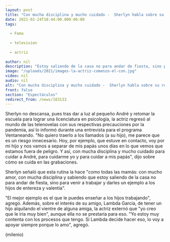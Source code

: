 ```yaml
---
layout: post
title: "Con mucha disciplina y mucho cuidado -  Sherlyn habla sobre su regreso a las telenovelas"
date: 2021-02-24T18:44:00.000-06:00
tags:
  
  - Fama
  
  - television
  
  - actriz
  
author: nil
description: "Estoy saliendo de la casa no para andar de fiesta, sino para venir a trabajar y darles un ejemplo a los hijos de entereza y valentía, dijo la actriz al programa 'Ventaneando'. "
image: "/uploads/2021/images-la-actriz-comenzo-el-con.jpg"
video: nil
audio: nil
alt: "Con mucha disciplina y mucho cuidado -  Sherlyn habla sobre su regreso a las telenovelas"
front: false
section: "Espectáculos"
redirect_from: /news/183133
---
```


Sherlyn no descansa, pues tras dar a luz al pequeño André y retomar la escuela para lograr una licenciatura en psicología, la actriz regresó al mundo de las telenovelas con sus respectivas precauciones por la pandemia, así lo informó durante una entrevista para el programa Ventaneando. "No quiero traerlo a los llamados (a su hijo), me parece que es un riesgo innecesario. Hoy, por ejemplo, que estuve en contacto, voy por mi hijo y nos vamos a separar de mis papás unos días en lo que vemos que estamos fuera de peligro. Y así, con mucha disciplina y mucho cuidado para cuidar a André, para cuidarme yo y para cuidar a mis papás", dijo sobre cómo se cuida en las grabaciones. 

Sherlyn señaló que esta rutina la hace "como todas las mamás: con mucho amor, con mucha disciplina y sabiendo que estoy saliendo de la casa no para andar de fiesta, sino para venir a trabajar y darles un ejemplo a los hijos de entereza y valentía".  

​"El mejor ejemplo es el que le puedes enseñar a los hijos trabajando", agregó. Además, sobre el interés de su amigo, Lambda García, de tener un hijo alquilando el vientre de alguna amiga, la actriz externó que "yo creo que le iría muy bien", aunque ella no se prestaría para eso. "Yo estoy muy contenta con los procesos que tengo. Si Lambda decide hacer eso, lo voy a apoyar siempre porque lo amo", agregó. 

(milenio)